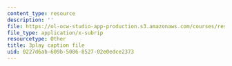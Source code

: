 ```yaml
---
content_type: resource
description: ''
file: https://ol-ocw-studio-app-production.s3.amazonaws.com/courses/res-3-004-visualizing-materials-science-fall-2017/0227d6ab609b5086852702e0edce2373_-MJrb7xScbU.vtt
file_type: application/x-subrip
resourcetype: Other
title: 3play caption file
uid: 0227d6ab-609b-5086-8527-02e0edce2373
---
```

